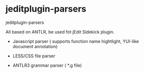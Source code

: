 jeditplugin-parsers
===================

jeditplugin-parsers

All based on ANTLR, be used fot jEdit Sidekick plugin.

- Javascript parser 
	( supports function name hightlight, YUI-like document annotation)
- LESS/CSS file parser

- ANTLR3 grammar parser
	( *.g file)
